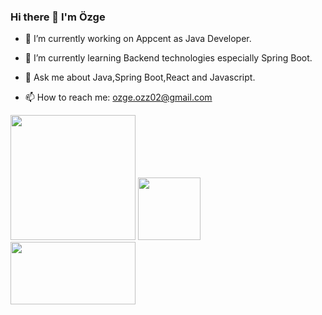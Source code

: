 ### Hi there 👋 I'm Özge


- 🔭 I’m currently working on Appcent as Java Developer.


- 🌱 I’m currently learning Backend technologies especially Spring Boot.


- 💬 Ask me about Java,Spring Boot,React and Javascript.


- 📫 How to reach me: ozge.ozz02@gmail.com
<img src="https://upload.wikimedia.org/wikipedia/commons/4/44/Spring_Framework_Logo_2018.svg" width="200" height="200" /> 
<img src="https://upload.wikimedia.org/wikipedia/commons/a/a7/React-icon.svg" width="100" height="100" />
<img src="https://upload.wikimedia.org/wikipedia/commons/4/4e/Docker_%28container_engine%29_logo.svg" width="200" height="100" />



